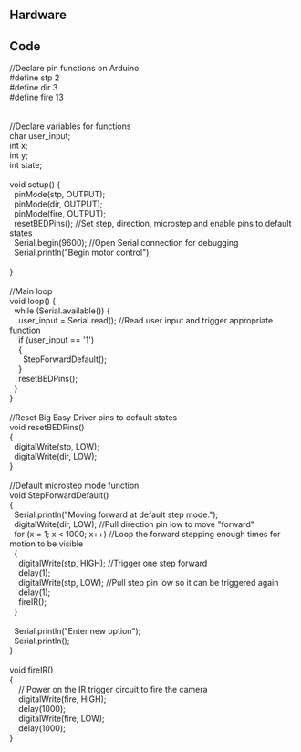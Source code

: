 ## Hardware

## Code
//Declare pin functions on Arduino<br />
#define stp 2<br />
#define dir 3<br />
#define fire 13<br />
<br />
<br />
//Declare variables for functions<br />
char user_input;<br />
int x;<br />
int y;<br />
int state;<br />
<br />
void setup() {<br />
&nbsp; pinMode(stp, OUTPUT);<br />
&nbsp; pinMode(dir, OUTPUT);<br />
&nbsp; pinMode(fire, OUTPUT);<br />
&nbsp; resetBEDPins(); //Set step, direction, microstep and enable pins to default states<br />
&nbsp; Serial.begin(9600); //Open Serial connection for debugging<br />
&nbsp; Serial.println("Begin motor control");<br />
<br />
}<br />
<br />
//Main loop<br />
void loop() {<br />
&nbsp; while (Serial.available()) {<br />
&nbsp; &nbsp; user_input = Serial.read(); //Read user input and trigger appropriate function<br />
&nbsp; &nbsp; if (user_input == '1')<br />
&nbsp; &nbsp; {<br />
&nbsp; &nbsp; &nbsp; StepForwardDefault();<br />
&nbsp; &nbsp; }<br />
&nbsp; &nbsp; resetBEDPins();<br />
&nbsp; }<br />
}<br />
<br />
//Reset Big Easy Driver pins to default states<br />
void resetBEDPins()<br />
{<br />
&nbsp; digitalWrite(stp, LOW);<br />
&nbsp; digitalWrite(dir, LOW);<br />
}<br />
<br />
//Default microstep mode function<br />
void StepForwardDefault()<br />
{<br />
&nbsp; Serial.println("Moving forward at default step mode.");<br />
&nbsp; digitalWrite(dir, LOW); //Pull direction pin low to move "forward"<br />
&nbsp; for (x = 1; x &lt; 1000; x++) //Loop the forward stepping enough times for motion to be visible<br />
&nbsp; {<br />
&nbsp; &nbsp; digitalWrite(stp, HIGH); //Trigger one step forward<br />
&nbsp; &nbsp; delay(1);<br />
&nbsp; &nbsp; digitalWrite(stp, LOW); //Pull step pin low so it can be triggered again<br />
&nbsp; &nbsp; delay(1);<br />
&nbsp; &nbsp; fireIR();<br />
&nbsp; }<br />
&nbsp;<br />
&nbsp; Serial.println("Enter new option");<br />
&nbsp; Serial.println();<br />
}<br />
<br />
void fireIR()<br />
{<br />
&nbsp; &nbsp; // Power on the IR trigger circuit to fire the camera<br />
&nbsp; &nbsp; digitalWrite(fire, HIGH);<br />
&nbsp; &nbsp; delay(1000);<br />
&nbsp; &nbsp; digitalWrite(fire, LOW);<br />
&nbsp; &nbsp; delay(1000);<br />
}
